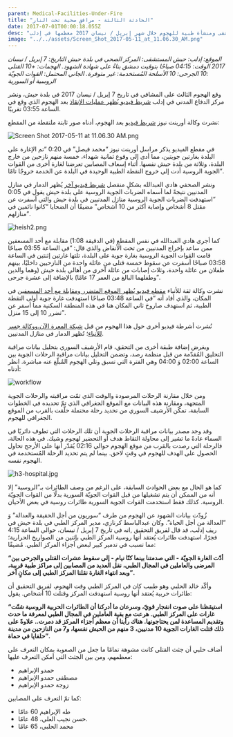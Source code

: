```yaml
---
parent: Medical-Facilities-Under-Fire
title: "الحادثة الثالثة - مرافق صحية تحت النار"
date: 2017-07-01T00:00:18.055Z
desc: "تقرير مُفصّل عن استهداف 25 مستشفى ومنشأة طبية للهجوم خلال شهر إبريل / نيسان 2017 معظمها في إدلب"
image: "../../assets/Screen_Shot_2017-05-11_at_11.06.30_AM.png"
---
```


_الموقع: إدلب: حيش_
_المستشفى: المركز الصحي في بلدة حيش_
_التاريخ:  7 إبريل / نيسان 2017_
_الوقت: 04:15 صباحًا بتوقيت دمشق بناءً على شهادة الشهود._
_الهجمات: +10_
_القتلى :10_
_الجرحى: 10_
_الأسلحة المُستخدمة: غير متوفرة._
_الجاني المحتمل: القوات الجويّة الروسية أو السورية_

وقع الهجوم الثالث على المشافي في تاريخ 7 إبريل / نيسان 2017 في بلدة حيش، ونشر مركز الدفاع المدني في إدلب [شريط فيديو يُظهر عمليات الإنقاذ](https://www.youtube.com/watch?v=pAkmte0DnAc) بعد الهجوم الذي وقع في الساعة 03:55 تقريبًا.

نشرت وكالة أورينت نيوز [شريط فيديو](https://www.youtube.com/watch?v=fSTjk6ERLb0) بعد الهجوم، أدناه صور ثابتة ملتقطة من المقطع:

![Screen Shot 2017-05-11 at 11.06.30 AM.png](https://lh6.googleusercontent.com/5KKLwlbWFxqWxHgHfq40BP9bxYRpNdMzeaeMZ8-JeXk18BiyrJ2oZ-3t9DduDvpRLtRZjy5HANterMRMLBxe99W_egwii0rK_-ehmm5f2GvxnAcyzUFwrY-PwvE22KXRRXwZ6QR1)

في مقطع الفيديو يذكر مراسل أورينت نيوز “محمد فيصل” في 0:20 “تم الإغارة على البلدة بغارتين جويتين، مما أدى إلى وقوع ثمانية شهداء، خمسة منهم نازحين من خارج البلدة، وثلاثة من بلدة حيش نفسها. أثناء إسعاف المصابين تعرضنا لغارة أخرى من القوات الجوية الروسية أدت إلى خروج النقطة الطبية الوحيدة في البلدة عن الخدمة خروجًا تامًا”.

ونشر الصحفي هادي العبدالله بشكلٍ منفصل [شريط فيديو آخر](https://www.youtube.com/watch?v=8q552FQXLNc) يُظهر الدمار في منازل المدنيين نتيجةً لما أسماه الضربات الجوية الروسية على بلدة حيش يقول في 0:05 “استهدفت الضربات الجوية الروسية منازل المدنيين في بلدة حيش والتي أسفرت عن مقتل 8 أشخاص وإصابة أكثر من 10 أشخاص” مضيفًا أن الضحايا “كانوا نائمين في منازلهم”.

![heish2.png](https://lh6.googleusercontent.com/N8WxQMDzVoN1gNUnxQUZaKWKfBITVJpNbE6Vt_XhVFJEnAZ67BKMREjKMBWQKp5VueG4SrbktM92taagdvtaBfNUpzj_SnY4lP_WsolbJ2tVKox515QbWSu25ThfQflpyxwxwIZ9)

كما أجرى هادي العبدالله في نفس المقطع (في الدقيقة 1:08) مقابلة مع أحد المسعفين ممن ساعد بإخراج المدنيين من تحت الأنقاض والذي قال: “في الساعة 03:55 صباحًا قامت القوات الجوية الروسية بغارة جوية على البلدة، تلتها غارتين إثنتين في الساعة 03:58 صباحًا أسفرت عن سقوط خمسة قتلى من عائلة واحدة من النازحيين داخليًا، بينهم طفلان من عائلة واحدة، وثلاث إصابات من عائلة آخرى من أهالي بلدة حيش (وهما والدين وطفلهما البالغ من العمر 17 عامًا) بالإضافة إلى عشرة جرحى”.

نشرت وكالة ثقة للأنباء [مقطع فيديو يُظهر الموقع المتضرر ومقابلة مع أحد المسعفين](https://www.youtube.com/watch?v=Vag_LHW_jMQ) في المكان، والذي أفاد أنه “في الساعة 03:48 صباحًا استهدفت غارة جوية أولى النقطة الطبية، ثم استهدف صاروخ ثاني المكان هنا في هذه المنطقة السكنية مما أسفر عن تضرر 10 إلى 15 منزل”.

نُشرت أشرطة فيديو أخرى حول هذا الهجوم من قبل [شبكة المعرة الآن،](https://www.youtube.com/watch?v=tfMj49qh62k)[ووكالة جسر للأنباء](https://www.youtube.com/watch?v=UvTob2rVDDA)؛  تُظهر الدمار في منازل المدنيين.

وبغرض إضافة طبقة أخرى من التحقق، قام الأرشيف السوري بتحليل بيانات مراقبة التحليق المُقدّمة من قبل منظمة رصد، وتضمن التحليل بيانات مراقبة الرحلات الجوية بين الساعة 02:00 وَ 04:00 وهي الفترة التي تسبق وتلي الهجوم المُبلّغ عنه مباشرة. انظر أدناه:

![workflow](https://syrianarchive.org/media/images/7_april_2017_with_arrows.width-800.png)

ومن خلال مقارنة الرحلات المرصودة والوقت الذي تمّت مراقبته والرحلات الجوية المتجهة، ومقارنة هذه البيانات مع الموقع الجغرافي الذي تمّ تحديده في الخطوات السابقة، تمكّن الأرشيف السوري من تحديد رحلة محتملة حلّقت بالقرب من الموقع الجغرافي للهجوم.

وقد وجد مصدر بيانات مراقبة الرحلات الجوية أن تلك الرحلات التي تطوف دائريًا في السماء عادةً ما تشير إلى محاولة التقاط هدف أو التحضير لهجوم وشيك. في هذه الحالة، فالرحلة التي رصدت بالقرب من موقع الهجوم حوالي 02:16 يُقدّر أنها على الأرجح تحاول الحصول على الهدف للهجوم في وقتٍ لاحق. بينما لم يتم تحديد الرحلة المُستخدمة في الهجوم نفسه.

![h3-hospital.jpg](https://lh4.googleusercontent.com/KEOm6UMjt7YHJFK33xjl0se0sRhFe9YREiekWhKtD2_lJCfdf2LjwVqXSVGUMBAohshDCQPLijOR4GKYYZo7-gAGjqXQBTepLkwR6RKijICFY_54Q4vocTTDDqQwoAOygyYUUI-n)

كما هو الحال مع بعض الحوادث السابقة، على الرغم من وصف الطائرات بـ”الروسية” إلا أنه من الممكن أن يتم تشغيلها من قبل القوات الجويّة السورية بدلًا من القوات الجويّة الروسية. كذلك فقط استخدمت القوات الجوية السورية طائرات روسية في بعض الأحيان.

زُودّت بيانات الشهود عن الهجوم من طرف “سوريون من أجل الحقيقة والعدالة” وَ “العدالة من أجل الحياة”. وكان عبدالباسط كرنازي، مدير المركز الطبي في بلدة حيش في ريف إدلب، قد قال لفريق التحقيق ,انه في تاريخ 7 إبريل / نيسان، حوالي الساعة 4:15 فجرًا، استهدفت طائرات يُعتقد أنها روسية المركز الطبي بإثنين من الصواريخ الحرارية؛ مما تسبب في تدمير كبير لبعض أجزاء المركز الطبي. مُضيفًا:

**“أدّت الغارة الجويّة - التي صدمتنا بينما كنّا نيام - إلى سقوط عشرات القتلى والجرحى بين المرضى والعاملين في المجال الطبي، نقل العديد من المصابين إلى مراكز طبية قريبة، وبعد انتهاء الغارة نقلنا المركز الطبي إلى مكانٍ آخر”.**

وأكّد خالد الحلبي وهو طبيب كان في المركز الطبي وقت الهجوم، لفريق التحقيق أن طائرات حربية يُعتقد أنها روسية استهدفت المركز وقتلت 10 أشخاص. يقول:

**“استيقظنا على صوت انفجار قويّ، وسرعان ما أدركنا أن الطائرات الحربية الروسية شنّت غارات على المركز الطبي. هرعت مع بقية العاملين في المجال الطبي لمعرفة ما حدث وتقديم المساعدة لمن يحتاجونها. هناك رأينا أن معظم أجزاء المركز قد دمرت.. علاوةً على ذلك قتلت الغارات الجوية 10 مدنيين، 3 منهم من الحيش نفسها، و7 من النازحين من مدينة حلفايا في حماة”.**

أضاف حلبي أن جثث القتلى كانت مشوهة تمامًا ما جعل من الصعوبة بمكان التعرف على معظمهم، ومن بين الجثث التي أمكن التعرف عليها:

*   حمدو الإبراهيم
*   مصطفى حمدو الإبراهيم
*   زوجة حمدو الإبراهيم

كما تمّ التعرف على المصابين:

*   طه الإبراهيم 60 عامًا
*   حسن نجيب العلي، 48 عامًا.
*   محمد الحلبي، 65 عامًا

